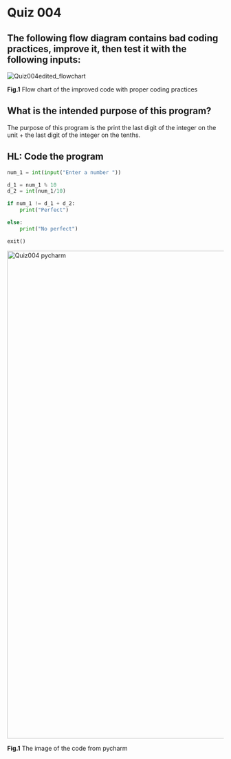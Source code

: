 # Quiz 004
## The following flow diagram contains bad coding practices, improve it, then test it with the following inputs:

![Quiz004edited_flowchart](https://user-images.githubusercontent.com/112055062/188648912-0ae262d6-7abf-44e1-9581-2d420ca7e4c8.jpeg)

**Fig.1** Flow chart of the improved code with proper coding practices

## What is the intended purpose of this program?
The purpose of this program is the print the last digit of the integer on the unit + the last digit of the integer on the tenths.

## HL: Code the program

```.py
num_1 = int(input("Enter a number "))

d_1 = num_1 % 10
d_2 = int(num_1/10)

if num_1 != d_1 + d_2:
    print("Perfect")

else:
    print("No perfect")

exit()
```

<img width="1134" alt="Quiz004 pycharm" src="https://user-images.githubusercontent.com/112055062/188869215-fe418850-1b9a-4f8a-a339-87ba0ce98d82.png">

**Fig.1** The image of the code from pycharm
